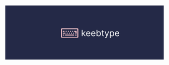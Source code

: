 [![](https://github.com/nguyricky/keebtype/blob/master/src/assets/Banner.jpg?raw=true)](https://keebtype.com/)
